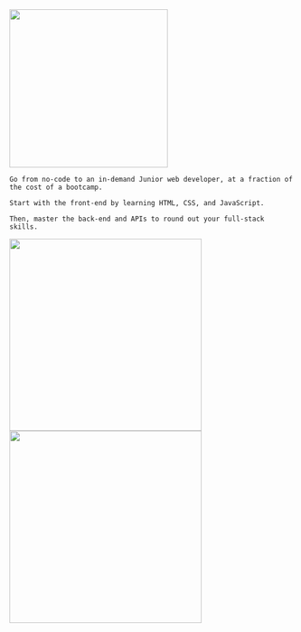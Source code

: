 <img src="http://pixeltocode.co/images/logo.png" width="280px">


```
Go from no-code to an in-demand Junior web developer, at a fraction of the cost of a bootcamp.
```

```
Start with the front-end by learning HTML, CSS, and JavaScript.
```
```
Then, master the back-end and APIs to round out your full-stack skills.
```

<img src="https://www.pixeltocode.co/images/spotlight-image.png" width="340px">
<img src="https://www.pixeltocode.co/images/spotlight-image-classroom.png" width="340px">